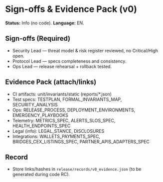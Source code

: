 # Sign-offs & Evidence Pack (v0)
**Status:** Info (no code). **Language:** EN.

## Sign-offs (Required)
- Security Lead — threat model & risk register reviewed, no Critical/High open.
- Protocol Lead — specs completeness and consistency.
- Ops Lead — release rehearsal + rollback tested.

## Evidence Pack (attach/links)
- CI artifacts: unit/invariants/static (reports/*.json)
- Test specs: TESTPLAN, FORMAL_INVARIANTS_MAP, SECURITY_ANALYSIS
- Ops: RELEASE_PROCESS, DEPLOYMENT_ENVIRONMENTS, EMERGENCY_PLAYBOOKS
- Telemetry: METRICS_SPEC, ALERTS_SLOS_SPEC, HEALTH_ENDPOINTS_SPEC
- Legal (info): LEGAL_STANCE, DISCLOSURES
- Integrations: WALLETS_PAYMENTS_SPEC, BRIDGES_CEX_LISTINGS_SPEC, PARTNER_APIS_ADAPTERS_SPEC

## Record
- Store links/hashes in `release/records/v0_evidence.json` (to be generated during code RC).
